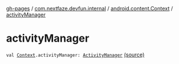[gh-pages](../../index.md) / [com.nextfaze.devfun.internal](../index.md) / [android.content.Context](index.md) / [activityManager](.)

# activityManager

`val `[`Context`](https://developer.android.com/reference/android/content/Context.html)`.activityManager: `[`ActivityManager`](https://developer.android.com/reference/android/app/ActivityManager.html) [(source)](https://github.com/NextFaze/dev-fun/tree/master/devfun/src/main/java/com/nextfaze/devfun/internal/ContextExt.kt#L14)